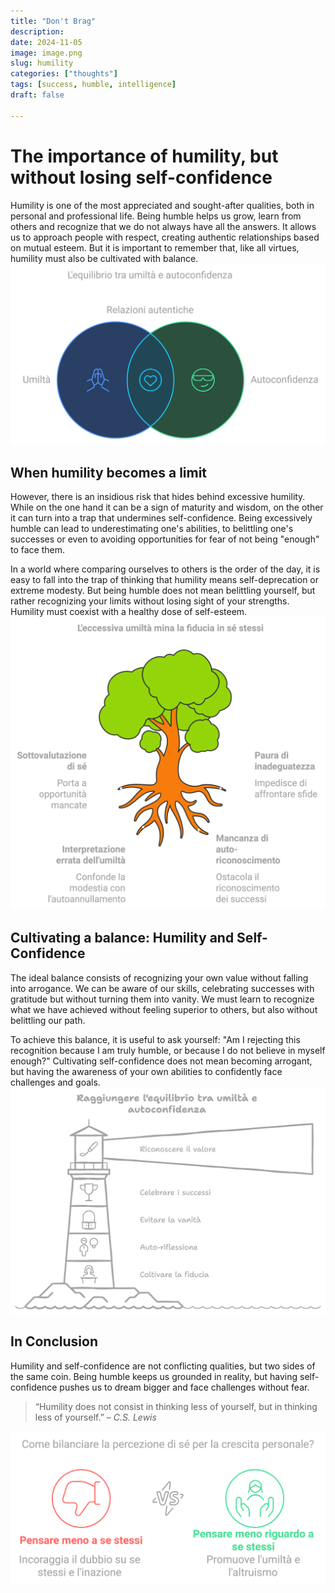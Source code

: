 ```yaml
---
title: "Don't Brag"
description: 
date: 2024-11-05
image: image.png
slug: humility
categories: ["thoughts"]
tags: [success, humble, intelligence]
draft: false

---
```


# The importance of humility, but without losing self-confidence

Humility is one of the most appreciated and sought-after qualities, both in personal and professional life. Being humble helps us grow, learn from others and recognize that we do not always have all the answers. It allows us to approach people with respect, creating authentic relationships based on mutual esteem. But it is important to remember that, like all virtues, humility must also be cultivated with balance.
![](napkin-selection-4.png)

## When humility becomes a limit

However, there is an insidious risk that hides behind excessive humility. While on the one hand it can be a sign of maturity and wisdom, on the other it can turn into a trap that undermines self-confidence. Being excessively humble can lead to underestimating one's abilities, to belittling one's successes or even to avoiding opportunities for fear of not being "enough" to face them.

In a world where comparing ourselves to others is the order of the day, it is easy to fall into the trap of thinking that humility means self-deprecation or extreme modesty. But being humble does not mean belittling yourself, but rather recognizing your limits without losing sight of your strengths. Humility must coexist with a healthy dose of self-esteem.
![](napkin-selection-2.png)

## Cultivating a balance: Humility and Self-Confidence

The ideal balance consists of recognizing your own value without falling into arrogance. We can be aware of our skills, celebrating successes with gratitude but without turning them into vanity. We must learn to recognize what we have achieved without feeling superior to others, but also without belittling our path.

To achieve this balance, it is useful to ask yourself: "Am I rejecting this recognition because I am truly humble, or because I do not believe in myself enough?" Cultivating self-confidence does not mean becoming arrogant, but having the awareness of your own abilities to confidently face challenges and goals.
![](napkin-selection-3.png)

## In Conclusion

Humility and self-confidence are not conflicting qualities, but two sides of the same coin. Being humble keeps us grounded in reality, but having self-confidence pushes us to dream bigger and face challenges without fear.

> “Humility does not consist in thinking less of yourself, but in thinking less of yourself.” – *C.S. Lewis*

![](napkin-selectiona.png)